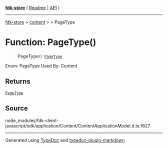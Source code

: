 [**fdk-store**](../../../README.md) ( [Readme](../../../README.md) \| [API](../../../API.md) )

---

[fdk-store](../../../API.md) > [content](../../README.md) > [<internal>](../README.md) > PageType

# Function: PageType()

> **PageType**(): [`PageType`](../type-aliases/type-alias.PageType.md)

Enum: PageType Used By: Content

## Returns

[`PageType`](../type-aliases/type-alias.PageType.md)

## Source

node_modules/fdk-client-javascript/sdk/application/Content/ContentApplicationModel.d.ts:1627

---

Generated using [TypeDoc](https://typedoc.org/) and [typedoc-plugin-markdown](https://www.npmjs.com/package/typedoc-plugin-markdown)
